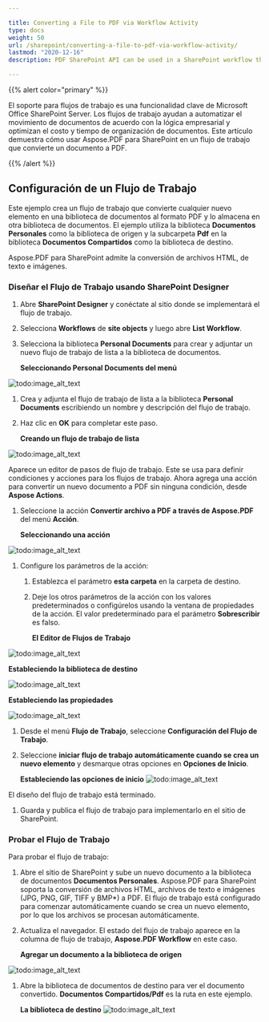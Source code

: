 ```yaml
---

title: Converting a File to PDF via Workflow Activity  
type: docs  
weight: 50  
url: /sharepoint/converting-a-file-to-pdf-via-workflow-activity/  
lastmod: "2020-12-16"  
description: PDF SharePoint API can be used in a SharePoint workflow that converts a document to PDF.  

---
```


{{% alert color="primary" %}}

El soporte para flujos de trabajo es una funcionalidad clave de Microsoft Office SharePoint Server. Los flujos de trabajo ayudan a automatizar el movimiento de documentos de acuerdo con la lógica empresarial y optimizan el costo y tiempo de organización de documentos. Este artículo demuestra cómo usar Aspose.PDF para SharePoint en un flujo de trabajo que convierte un documento a PDF.

{{% /alert %}}

## **Configuración de un Flujo de Trabajo**

Este ejemplo crea un flujo de trabajo que convierte cualquier nuevo elemento en una biblioteca de documentos al formato PDF y lo almacena en otra biblioteca de documentos. El ejemplo utiliza la biblioteca **Documentos Personales** como la biblioteca de origen y la subcarpeta **Pdf** en la biblioteca **Documentos Compartidos** como la biblioteca de destino.

Aspose.PDF para SharePoint admite la conversión de archivos HTML, de texto e imágenes.

### **Diseñar el Flujo de Trabajo usando SharePoint Designer**

1. Abre **SharePoint Designer** y conéctate al sitio donde se implementará el flujo de trabajo.
1. Selecciona **Workflows** de **site objects** y luego abre **List Workflow**.
1. Selecciona la biblioteca **Personal Documents** para crear y adjuntar un nuevo flujo de trabajo de lista a la biblioteca de documentos.

   **Seleccionando Personal Documents del menú**

![todo:image_alt_text](converting-a-file-to-pdf-via-workflow-activity_1.png)


1. Crea y adjunta el flujo de trabajo de lista a la biblioteca **Personal Documents** escribiendo un nombre y descripción del flujo de trabajo.
1. Haz clic en **OK** para completar este paso.

   **Creando un flujo de trabajo de lista**

![todo:image_alt_text](converting-a-file-to-pdf-via-workflow-activity_2.png)



Aparece un editor de pasos de flujo de trabajo. Este se usa para definir condiciones y acciones para los flujos de trabajo. Ahora agrega una acción para convertir un nuevo documento a PDF sin ninguna condición, desde **Aspose Actions**.
1. Seleccione la acción **Convertir archivo a PDF a través de Aspose.PDF** del menú **Acción**.

   **Seleccionando una acción**

![todo:image_alt_text](converting-a-file-to-pdf-via-workflow-activity_3.png)


1. Configure los parámetros de la acción:
   1. Establezca el parámetro **esta carpeta** en la carpeta de destino.
   1. Deje los otros parámetros de la acción con los valores predeterminados o configúrelos usando la ventana de propiedades de la acción. El valor predeterminado para el parámetro **Sobrescribir** es falso.

      **El Editor de Flujos de Trabajo**

![todo:image_alt_text](converting-a-file-to-pdf-via-workflow-activity_4.png)



**Estableciendo la biblioteca de destino**

![todo:image_alt_text](converting-a-file-to-pdf-via-workflow-activity_5.png)



**Estableciendo las propiedades**

![todo:image_alt_text](converting-a-file-to-pdf-via-workflow-activity_6.png)




1. Desde el menú **Flujo de Trabajo**, seleccione **Configuración del Flujo de Trabajo**.
1. Seleccione **iniciar flujo de trabajo automáticamente cuando se crea un nuevo elemento** y desmarque otras opciones en **Opciones de Inicio**.

   **Estableciendo las opciones de inicio**
![todo:image_alt_text](converting-a-file-to-pdf-via-workflow-activity_7.png)

El diseño del flujo de trabajo está terminado.

1. Guarda y publica el flujo de trabajo para implementarlo en el sitio de SharePoint.

### **Probar el Flujo de Trabajo**

Para probar el flujo de trabajo:

1. Abre el sitio de SharePoint y sube un nuevo documento a la biblioteca de documentos **Documentos Personales**. Aspose.PDF para SharePoint soporta la conversión de archivos HTML, archivos de texto e imágenes (JPG, PNG, GIF, TIFF y BMP*) a PDF. El flujo de trabajo está configurado para comenzar automáticamente cuando se crea un nuevo elemento, por lo que los archivos se procesan automáticamente.
1. Actualiza el navegador.
   El estado del flujo de trabajo aparece en la columna de flujo de trabajo, **Aspose.PDF Workflow** en este caso.

   **Agregar un documento a la biblioteca de origen**

![todo:image_alt_text](converting-a-file-to-pdf-via-workflow-activity_8.png)

1. Abre la biblioteca de documentos de destino para ver el documento convertido. **Documentos Compartidos/Pdf** es la ruta en este ejemplo.

   **La biblioteca de destino**
![todo:image_alt_text](converting-a-file-to-pdf-via-workflow-activity_9.png)